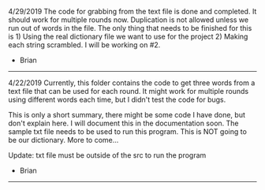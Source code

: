 4/29/2019
The code for grabbing from the text file is done and completed. It should work for multiple rounds now. 
Duplication is not allowed unless we run out of words in the file.
The only thing that needs to be finished for this is 1) Using the real dictionary file we want to use for the project 2) Making 
each string scrambled. I will be working on #2.

- Brian 
- - - - - - - - - - - - - - - - - - - - - - - - - - - - - - - - - - - - - - - - - - - - - - - - - - - - - - - 


4/22/2019 
Currently, this folder contains the code to get three words from a text file that can be used for each round. 
It might work for multiple rounds using different words each time, but I didn't test the code for bugs. 

This is only a short summary, there might be some code I have done, but don't explain here.
I will document this in the documentation soon.
The sample txt file needs to be used to run this program. This is NOT going to be our dictionary.
More to come...

Update: txt file must be outside of the src to run the program

- Brian
- - - - - - - - - - - - - - - - - - - - - - - - - - - - - - - - - - - - - - - - - - - - - - - - - - - - - - - 
